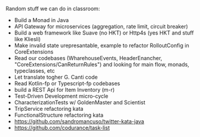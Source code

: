 Random stuff we can do in classroom:
- Build a Monad in Java
- API Gateway for microservices (aggregation, rate limit, circuit breaker)
- Build a web framework like Suave (no HKT) or Http4s (yes HKT and stuff like Kliesli)
- Make invalid state urepresantable, example to refactor RolloutConfig in CoreExtensions
- Read our codebases (WharehouseEvents, HeaderEnancher, "CoreExtensions/CanReturnRules") and looking for main flow, monads, typeclasses, etc
- Let translate togher G. Canti code
- Read Kotlin-fp or Typescript-fp codebases
- build a REST Api for Item Inventory (m-r)
- Test-Driven Development micro-cycle
- CharacterizationTests w/ GoldenMaster and Scientist
- TripService refactoring kata
- FunctionalStructure refactoring kata
- https://github.com/sandromancuso/twitter-kata-java
- https://github.com/codurance/task-list